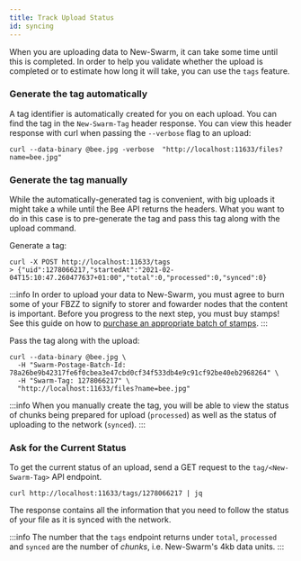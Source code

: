 ```yaml
---
title: Track Upload Status
id: syncing
---
```


When you are uploading data to New-Swarm, it can take some time until this is completed. In order to help you validate whether the upload is completed or to estimate how long it will take, you can use the `tags` feature. 

### Generate the tag automatically
A tag identifier is automatically created for you on each upload. You can find the tag in the `New-Swarm-Tag` header response. You can view this header response with curl when passing the `--verbose` flag to an upload:

```console
curl --data-binary @bee.jpg -verbose  "http://localhost:11633/files?name=bee.jpg"
```

### Generate the tag manually
While the automatically-generated tag is convenient, with big uploads it might take a while until the Bee API returns the headers. What you want to do in this case is to pre-generate the tag and pass this tag along with the upload command.

Generate a tag:
```console
curl -X POST http://localhost:11633/tags
> {"uid":1278066217,"startedAt":"2021-02-04T15:10:47.260477637+01:00","total":0,"processed":0,"synced":0}
```

:::info
In order to upload your data to New-Swarm, you must agree to burn some of your FBZZ to signify to storer and fowarder nodes that the content is important. Before you progress to the next step, you must buy stamps! See this guide on how to [purchase an appropriate batch of stamps](/docs/access-the-swarm/keep-your-data-alive).
:::


Pass the tag along with the upload:
```console
curl --data-binary @bee.jpg \
  -H "Swarm-Postage-Batch-Id: 78a26be9b42317fe6f0cbea3e47cbd0cf34f533db4e9c91cf92be40eb2968264" \
  -H "Swarm-Tag: 1278066217" \
  "http://localhost:11633/files?name=bee.jpg"
```

:::info
When you manually create the tag, you will be able to view the status of chunks being prepared for upload (`processed`) as well as the status of uploading to the network (`synced`).
:::

### Ask for the Current Status

To get the current status of an upload, send a GET request to the `tag/<New-Swarm-Tag>` API endpoint.

```console
curl http://localhost:11633/tags/1278066217 | jq
```

The response contains all the information that you need to follow the status of your file as it is synced with the network.

:::info
The number that the `tags` endpoint returns under `total`, `processed` and `synced` are the number of *chunks*, i.e. New-Swarm's 4kb data units.
:::
